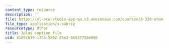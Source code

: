 ```yaml
---
content_type: resource
description: ''
file: https://ol-ocw-studio-app-qa.s3.amazonaws.com/courses/3-320-atomistic-computer-modeling-of-materials-sma-5107-spring-2005/4109c6391255580285e3b6537758e096_TqHS4tpujnw.vtt
file_type: application/x-subrip
resourcetype: Other
title: 3play caption file
uid: 4109c639-1255-5802-85e3-b6537758e096
---
```

